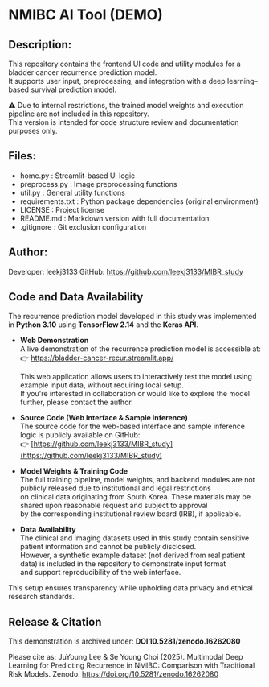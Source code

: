 # NMIBC AI Tool (DEMO)


## Description:

This repository contains the frontend UI code and utility modules for a bladder cancer recurrence prediction model.  
It supports user input, preprocessing, and integration with a deep learning–based survival prediction model.

⚠️ Due to internal restrictions, the trained model weights and execution pipeline are not included in this repository.  
This version is intended for code structure review and documentation purposes only.

## Files:

- home.py            : Streamlit-based UI logic
- preprocess.py      : Image preprocessing functions
- util.py            : General utility functions
- requirements.txt   : Python package dependencies (original environment)
- LICENSE            : Project license
- README.md          : Markdown version with full documentation
- .gitignore         : Git exclusion configuration

## Author:

Developer: leekj3133
GitHub: https://github.com/leekj3133/MIBR_study

## Code and Data Availability

The recurrence prediction model developed in this study was implemented in **Python 3.10** using **TensorFlow 2.14** and the **Keras API**.

- **Web Demonstration**  
  A live demonstration of the recurrence prediction model is accessible at:  
  👉 https://bladder-cancer-recur.streamlit.app/
  
  This web application allows users to interactively test the model using example input data, without requiring local setup.  
  If you're interested in collaboration or would like to explore the model further, please contact the author.
  
- **Source Code (Web Interface & Sample Inference)**  
  The source code for the web-based interface and sample inference logic is publicly available on GitHub:  
  👉 [https://github.com/leekj3133/MIBR_study](https://github.com/leekj3133/MIBR_study)

- **Model Weights & Training Code**  
  The full training pipeline, model weights, and backend modules are not publicly released due to institutional and legal restrictions  
on clinical data originating from South Korea. These materials may be shared upon reasonable request and subject to approval  
by the corresponding institutional review board (IRB), if applicable.

- **Data Availability**  
  The clinical and imaging datasets used in this study contain sensitive patient information and cannot be publicly disclosed.  
However, a synthetic example dataset (not derived from real patient data) is included in the repository to demonstrate input format  
and support reproducibility of the web interface.

This setup ensures transparency while upholding data privacy and ethical research standards.

## Release & Citation
This demonstration is archived under: **DOI 10.5281/zenodo.16262080**

Please cite as:
JuYoung Lee & Se Young Choi (2025). Multimodal Deep Learning for Predicting Recurrence in NMIBC: Comparison with Traditional Risk Models. Zenodo. https://doi.org/10.5281/zenodo.16262080
